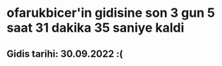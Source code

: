 # ofarukbicer'in gidisine son 3 gun 5 saat 31 dakika 35 saniye kaldi

## Gidis tarihi: 30.09.2022 :(